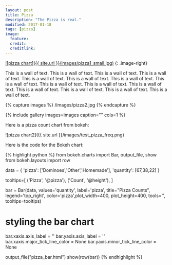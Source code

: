 ```yaml
---
layout: post
title: Pizza
description: "The Pizza is real."
modified: 2017-01-18
tags: [pizza]
image:
  feature:
  credit:
  creditlink: 
---
```



<a href="{{ site.url }}/images/pizza1.jpg">![pizza chart]({{ site.url }}/images/pizza1_small.jpg)</a>
{: .image-right}

This is a wall of text. This is a wall of text. This is a wall of text. This is a wall of text. This is a wall of text. This is a wall of text. This is a wall of text. This is a wall of text. 
This is a wall of text. This is a wall of text. This is a wall of text. This is a wall of text. This is a wall of text. This is a wall of text. This is a wall of text. 


{% capture images %}
	/images/pizza2.jpg
{% endcapture %}

{% include gallery images=images caption="" cols=1 %}

Here is a pizza count chart from bokeh:

<link rel="stylesheet" href="https://cdn.pydata.org/bokeh/release/bokeh-0.12.3.min.css" type="text/css" />   
<script type="text/javascript" src="https://cdn.pydata.org/bokeh/release/bokeh-0.12.3.min.js"></script>
<script type="text/javascript">
    Bokeh.set_log_level("info");
</script>
<center>
<div class="bk-root">
<div class="plotdiv" id="373266b8-dbc8-4267-90cb-9a22c73a0889"></div>
</div>

<script type="text/javascript">
            Bokeh.$(function() {
            Bokeh.safely(function() {
                var docs_json = {"8fdb0a00-6b9e-4133-bc65-fbb30565b9e2":{"roots":{"references":[{"attributes":{"axis_label":"","formatter":{"id":"43b27512-fbfa-4cec-9b7f-c943d8ac831a","type":"CategoricalTickFormatter"},"major_label_orientation":0.7853981633974483,"major_tick_line_color":{"value":null},"plot":{"id":"a52f4e29-144c-40ec-9543-8e2a6393ea4f","subtype":"Chart","type":"Plot"},"ticker":{"id":"73609494-231c-477c-b8ba-fdaef874c503","type":"CategoricalTicker"}},"id":"01f1b199-8da7-48a0-969d-0558b9fbc077","type":"CategoricalAxis"},{"attributes":{"active_drag":"auto","active_scroll":"auto","active_tap":"auto","tools":[{"id":"fb7afd47-53dc-4b06-b8a3-70a213b30631","type":"HoverTool"}]},"id":"835cfd2d-a164-456c-a40a-b5130ab3275a","type":"Toolbar"},{"attributes":{"label":{"value":"Homemade"},"renderers":[{"id":"6be40877-04e7-42ff-8309-cc5c2a779f52","type":"GlyphRenderer"}]},"id":"a9deb69d-d0a7-4e12-885c-c58433f70b6c","type":"LegendItem"},{"attributes":{"data_source":{"id":"20fff1f9-155c-41c8-82ba-f72c6073580a","type":"ColumnDataSource"},"glyph":{"id":"2a47ff0c-404f-4155-960a-9840eb6ad1b5","type":"Rect"},"hover_glyph":null,"nonselection_glyph":null,"selection_glyph":null},"id":"4a877330-0f9c-4034-a129-b6e4eadcef1d","type":"GlyphRenderer"},{"attributes":{"callback":null,"end":70.35},"id":"94943bbb-acfd-4629-bf3f-c52861564183","type":"Range1d"},{"attributes":{"items":[{"id":"18a7dc64-d189-4b5c-840f-e65319fa25a8","type":"LegendItem"},{"id":"44bd39be-503e-431a-82ff-f82e1a68e3d1","type":"LegendItem"},{"id":"a9deb69d-d0a7-4e12-885c-c58433f70b6c","type":"LegendItem"}],"plot":{"id":"a52f4e29-144c-40ec-9543-8e2a6393ea4f","subtype":"Chart","type":"Plot"}},"id":"1f16be4e-cf12-4e7a-a5fb-77e29692f185","type":"Legend"},{"attributes":{"callback":null,"plot":{"id":"a52f4e29-144c-40ec-9543-8e2a6393ea4f","subtype":"Chart","type":"Plot"},"tooltips":[["Pizza","@pizza"],["Count","@height"]]},"id":"fb7afd47-53dc-4b06-b8a3-70a213b30631","type":"HoverTool"},{"attributes":{"label":{"value":"Other"},"renderers":[{"id":"59eccba5-24d8-4c69-ab77-78ef1178423b","type":"GlyphRenderer"}]},"id":"44bd39be-503e-431a-82ff-f82e1a68e3d1","type":"LegendItem"},{"attributes":{"below":[{"id":"01f1b199-8da7-48a0-969d-0558b9fbc077","type":"CategoricalAxis"}],"left":[{"id":"2655b1c9-2457-4cb6-a223-faf8c539f77e","type":"LinearAxis"}],"plot_height":400,"plot_width":400,"renderers":[{"id":"4a877330-0f9c-4034-a129-b6e4eadcef1d","type":"GlyphRenderer"},{"id":"59eccba5-24d8-4c69-ab77-78ef1178423b","type":"GlyphRenderer"},{"id":"6be40877-04e7-42ff-8309-cc5c2a779f52","type":"GlyphRenderer"},{"id":"1f16be4e-cf12-4e7a-a5fb-77e29692f185","type":"Legend"},{"id":"01f1b199-8da7-48a0-969d-0558b9fbc077","type":"CategoricalAxis"},{"id":"2655b1c9-2457-4cb6-a223-faf8c539f77e","type":"LinearAxis"},{"id":"77478123-3e4e-48bb-86ca-d3f283268bd6","type":"Grid"}],"title":{"id":"ba17d7c3-7601-413a-a23d-7fbdfc13302a","type":"Title"},"tool_events":{"id":"3d8a5f29-4581-4322-87fa-0b085bf3a05e","type":"ToolEvents"},"toolbar":{"id":"835cfd2d-a164-456c-a40a-b5130ab3275a","type":"Toolbar"},"x_mapper_type":"auto","x_range":{"id":"df483d22-e1c9-4050-b26e-e724e22959ea","type":"FactorRange"},"y_mapper_type":"auto","y_range":{"id":"94943bbb-acfd-4629-bf3f-c52861564183","type":"Range1d"}},"id":"a52f4e29-144c-40ec-9543-8e2a6393ea4f","subtype":"Chart","type":"Plot"},{"attributes":{"callback":null,"column_names":["line_color","line_alpha","color","fill_alpha","height","width","y","x","label"],"data":{"chart_index":[{"pizza":"Homemade"}],"color":["#5ab738"],"fill_alpha":[0.8],"height":[22.0],"label":[{"pizza":"Homemade"}],"line_alpha":[1.0],"line_color":["white"],"pizza":["Homemade"],"width":[0.8],"x":["Homemade"],"y":[11.0]}},"id":"df41c395-9ad7-425e-939d-b2a7f0dcbeb3","type":"ColumnDataSource"},{"attributes":{},"id":"3d8a5f29-4581-4322-87fa-0b085bf3a05e","type":"ToolEvents"},{"attributes":{"fill_alpha":{"field":"fill_alpha"},"fill_color":{"field":"color"},"height":{"field":"height","units":"data"},"line_color":{"field":"line_color"},"width":{"field":"width","units":"data"},"x":{"field":"x"},"y":{"field":"y"}},"id":"2a47ff0c-404f-4155-960a-9840eb6ad1b5","type":"Rect"},{"attributes":{},"id":"1f9c3f6b-1220-465a-bed2-664ed6f1e6d7","type":"BasicTickFormatter"},{"attributes":{"axis_label":"","formatter":{"id":"1f9c3f6b-1220-465a-bed2-664ed6f1e6d7","type":"BasicTickFormatter"},"minor_tick_line_color":{"value":null},"plot":{"id":"a52f4e29-144c-40ec-9543-8e2a6393ea4f","subtype":"Chart","type":"Plot"},"ticker":{"id":"b9232bdb-6218-4054-876c-f1c134d55ebc","type":"BasicTicker"}},"id":"2655b1c9-2457-4cb6-a223-faf8c539f77e","type":"LinearAxis"},{"attributes":{"fill_alpha":{"field":"fill_alpha"},"fill_color":{"field":"color"},"height":{"field":"height","units":"data"},"line_color":{"field":"line_color"},"width":{"field":"width","units":"data"},"x":{"field":"x"},"y":{"field":"y"}},"id":"7bad4021-b965-4be4-8d10-e600cee38920","type":"Rect"},{"attributes":{},"id":"43b27512-fbfa-4cec-9b7f-c943d8ac831a","type":"CategoricalTickFormatter"},{"attributes":{"children":[{"id":"a52f4e29-144c-40ec-9543-8e2a6393ea4f","subtype":"Chart","type":"Plot"}]},"id":"e74fde0b-ceba-4901-9d5d-5021903bc937","type":"Row"},{"attributes":{},"id":"73609494-231c-477c-b8ba-fdaef874c503","type":"CategoricalTicker"},{"attributes":{},"id":"b9232bdb-6218-4054-876c-f1c134d55ebc","type":"BasicTicker"},{"attributes":{"callback":null,"column_names":["line_color","line_alpha","color","fill_alpha","height","width","y","x","label"],"data":{"chart_index":[{"pizza":"Dominoes"}],"color":["#f22c40"],"fill_alpha":[0.8],"height":[67.0],"label":[{"pizza":"Dominoes"}],"line_alpha":[1.0],"line_color":["white"],"pizza":["Dominoes"],"width":[0.8],"x":["Dominoes"],"y":[33.5]}},"id":"20fff1f9-155c-41c8-82ba-f72c6073580a","type":"ColumnDataSource"},{"attributes":{"fill_alpha":{"field":"fill_alpha"},"fill_color":{"field":"color"},"height":{"field":"height","units":"data"},"line_color":{"field":"line_color"},"width":{"field":"width","units":"data"},"x":{"field":"x"},"y":{"field":"y"}},"id":"59408d75-86ec-483c-8118-edc1b04076c6","type":"Rect"},{"attributes":{"data_source":{"id":"5f536330-1176-465e-a371-8d08dcdef38d","type":"ColumnDataSource"},"glyph":{"id":"7bad4021-b965-4be4-8d10-e600cee38920","type":"Rect"},"hover_glyph":null,"nonselection_glyph":null,"selection_glyph":null},"id":"59eccba5-24d8-4c69-ab77-78ef1178423b","type":"GlyphRenderer"},{"attributes":{"label":{"value":"Dominoes"},"renderers":[{"id":"4a877330-0f9c-4034-a129-b6e4eadcef1d","type":"GlyphRenderer"}]},"id":"18a7dc64-d189-4b5c-840f-e65319fa25a8","type":"LegendItem"},{"attributes":{"callback":null,"column_names":["line_color","line_alpha","color","fill_alpha","height","width","y","x","label"],"data":{"chart_index":[{"pizza":"Other"}],"color":["#407ee7"],"fill_alpha":[0.8],"height":[38.0],"label":[{"pizza":"Other"}],"line_alpha":[1.0],"line_color":["white"],"pizza":["Other"],"width":[0.8],"x":["Other"],"y":[19.0]}},"id":"5f536330-1176-465e-a371-8d08dcdef38d","type":"ColumnDataSource"},{"attributes":{"callback":null,"factors":["Dominoes","Homemade","Other"]},"id":"df483d22-e1c9-4050-b26e-e724e22959ea","type":"FactorRange"},{"attributes":{"plot":null,"text":"Pizza Counts"},"id":"ba17d7c3-7601-413a-a23d-7fbdfc13302a","type":"Title"},{"attributes":{"dimension":1,"plot":{"id":"a52f4e29-144c-40ec-9543-8e2a6393ea4f","subtype":"Chart","type":"Plot"},"ticker":{"id":"b9232bdb-6218-4054-876c-f1c134d55ebc","type":"BasicTicker"}},"id":"77478123-3e4e-48bb-86ca-d3f283268bd6","type":"Grid"},{"attributes":{"data_source":{"id":"df41c395-9ad7-425e-939d-b2a7f0dcbeb3","type":"ColumnDataSource"},"glyph":{"id":"59408d75-86ec-483c-8118-edc1b04076c6","type":"Rect"},"hover_glyph":null,"nonselection_glyph":null,"selection_glyph":null},"id":"6be40877-04e7-42ff-8309-cc5c2a779f52","type":"GlyphRenderer"}],"root_ids":["e74fde0b-ceba-4901-9d5d-5021903bc937"]},"title":"Bokeh Application","version":"0.12.3"}};
                var render_items = [{"docid":"8fdb0a00-6b9e-4133-bc65-fbb30565b9e2","elementid":"373266b8-dbc8-4267-90cb-9a22c73a0889","modelid":"e74fde0b-ceba-4901-9d5d-5021903bc937"}];
                
                Bokeh.embed.embed_items(docs_json, render_items);
            });
        });
</script>
</center>

![pizza chart2]({{ site.url }}/images/test_pizza_freq.png)

Here is the code for the Bokeh chart:

{% highlight python %}
from bokeh.charts import Bar, output_file, show
from bokeh.layouts import row

data = {
    'pizza': ['Dominoes','Other','Homemade'],
    'quantity': [67,38,22]
}

tooltips=[
    ('Pizza', '@pizza'),
    ('Count', '@height'),
]

bar = Bar(data, values='quantity', label='pizza', title="Pizza Counts",
legend='top_right', color='pizza',plot_width=400, plot_height=400, 
tools='', tooltips=tooltips)

# styling the bar chart
bar.xaxis.axis_label = ''
bar.yaxis.axis_label = ''
bar.xaxis.major_tick_line_color = None
bar.yaxis.minor_tick_line_color = None

output_file("pizza_bar.html")
show(row(bar))
{% endhighlight %}